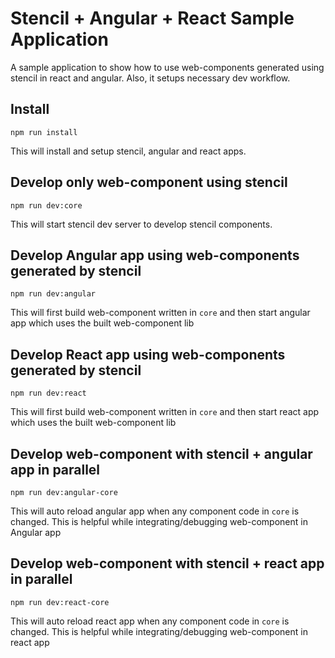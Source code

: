 # Stencil + Angular + React Sample Application
A sample application to show how to use web-components generated using stencil in react and angular. Also, it setups necessary dev workflow.

## Install
```
npm run install
```
This will install and setup stencil, angular and react apps.

## Develop only web-component using stencil
```
npm run dev:core
```
This will start stencil dev server to develop stencil components.

## Develop Angular app using web-components generated by stencil
```
npm run dev:angular
```
This will first build web-component written in `core` and then start angular app which uses the built web-component lib

## Develop React app using web-components generated by stencil
```
npm run dev:react
```
This will first build web-component written in `core` and then start react app which uses the built web-component lib

## Develop web-component with stencil + angular app in parallel
```
npm run dev:angular-core
```
This will auto reload angular app when any component code in `core` is changed. This is helpful while integrating/debugging web-component in Angular app

## Develop web-component with stencil + react app in parallel
```
npm run dev:react-core
```
This will auto reload react app when any component code in `core` is changed. This is helpful while integrating/debugging web-component in react app